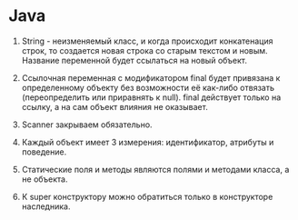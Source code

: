 # Java

1. String - неизменяемый класс, и когда происходит конкатенация строк, то создается новая строка со старым текстом и новым. Название переменной будет ссылаться на новый объект.

2. Ссылочная переменная с модификатором final будет привязана к определенному объекту без возможности её как-либо отвязать (переопределить или приравнять к null). final действует только на ссылку, а на сам объект влияния не оказывает. 

3. Scanner закрываем обязательно.

4. Каждый объект имеет 3 измерения: идентификатор, атрибуты и поведение.

5. Статические поля и методы являются полями и методами класса, а не объекта.

6. К super конструктору можно обратиться только в конструкторе наследника.
